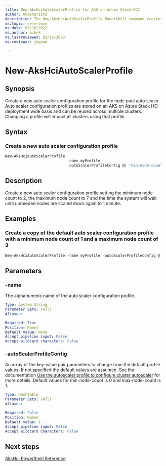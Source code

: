 ```yaml
---
title: New-AksHciAutoScalerProfile for AKS on Azure Stack HCI
author: mkostersitz
description: The New-AksHciAutoScalerProfile PowerShell command creates an auto scaler configuration profile
ms.topic: reference
ms.date: 03/16/2022
ms.author: mikek 
ms.lastreviewed: 03/16/2022
ms.reviewer: jeguan

---
```


# New-AksHciAutoScalerProfile

## Synopsis
Create a new auto scaler configuration profile for the node pool auto scaler.
Auto scaler configuration profiles are stored on an AKS on Azure Stack HCI deployment wide basis and can be reused across multiple clusters.
Changing a profile will impact all clusters using that profile.

## Syntax

### Create a new auto scaler configuration profile

```powershell
New-AksHciAutoScalerProfile 
                            -name myProfile 
                            -autoScalerProfileConfig @{ "min-node-count"=2; "max-node-count"=7; 'scale-down-unneeded-time'='1m'}
```

## Description

Create a new auto scaler configuration profile setting the minimum node count to 2, the maximum node count to 7 and the time the system will wait until unneeded nodes are scaled down again to 1 minute. 

## Examples

### Create a copy of the default auto scaler configuration profile with a minimum node count of 1 and a maximum node count of 3

```powershell
New-AksHciAutoScalerProfile -name myProfile -autoScalerProfileConfig @{ "min-node-count"=1; "max-node-count"=3}
```

## Parameters

### -name
The alphanumeric name of the auto scaler configuration profile.

```yaml
Type: System.String
Parameter Sets: (All)
Aliases:

Required: True
Position: Named
Default value: None
Accept pipeline input: False
Accept wildcard characters: False
```

### -autoScalerProfileConfig
An array of the key-value pair parameters to change from the default profile values. If not specified the default values are assumed. See the documentation [Use the autoscaler profile to configure cluster autoscaler](../../work-with-autoscaler-profiles.md) for more details.
Default values for min-node-count is 0 and max-node-count is 1.

```yaml
Type: Hashtable
Parameter Sets: (All)
Aliases:

Required: False
Position: Named
Default value: 1
Accept pipeline input: False
Accept wildcard characters: False
```

## Next steps

[AksHci PowerShell Reference](index.md)